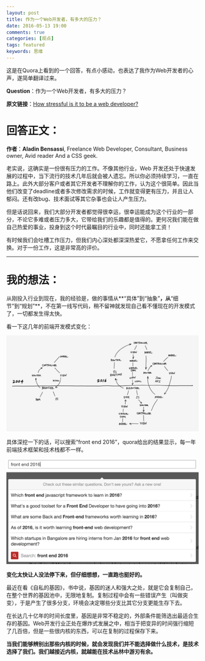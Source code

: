 ```yaml
---
layout: post
title: 作为一个Web开发者，有多大的压力？
date: 2016-05-13 19:00
comments: true
categories: [观点]
tags: featured
keywords: 思维
---
```


这是在Quora上看到的一个回答，有点小感动，也表达了我作为Web开发者的心声，遂简单翻译过来。

**Question**：作为一个Web开发者，有多大的压力？

**原文链接**：[How stressful is it to be a web developer?](https://www.quora.com/How-stressful-is-it-to-be-a-web-developer)

**回答正文**：
====

**作者**：**Aladin Bensassi**, Freelance Web Developer, Consultant, Business owner, Avid reader And a CSS geek.

老实说，这确实是一份很有压力的工作。不像其他行业，Web 开发还处于快速发展的过程中，当下流行的技术几年后就会被人遗忘。所以你必须持续学习，一直在路上。此外大部分客户或者其它开发者不理解你的工作，认为这个很简单。因此当他们改变了deadline或者多次修改需求的时候，工作就变得更有压力，并且让人郁闷。还有改bug、技术面试等其它杂事也会让人产生压力。

但是话说回来，我们大部分开发者都觉得很幸运，很幸运能成为这个行业的一部分，不论它多难或者压力多大，它带给我们的乐趣都是值得的。更何况我们能在做自己热爱的事业，投身到这个时代最瞩目的行业中，同时还能拿工资！

有时候我们会吐槽工作压力，但我们内心深处都深深热爱它，不愿拿任何工作来交换。对于一份工作，这是非常高的评价。

****

**我的想法**：
====

从刚投入行业到现在，我的经验是，做的事情从**“具体”到“抽象”**，从**“细节”到“规划”**，不在第一线写代码，稍不留神就发现自己看不懂现在的开发模式了，一切都发生得太快。

看一下这几年的前端开发模式变化：

![](/files/2016/05/front-end-2016.jpg)

具体深挖一下的话，可以搜索“front end 2016”，quora给出的结果显示，每一年前端技术框架和技术栈都不一样。

![](/files/2016/05/front-end-2016-2.png)

**变化太快让人没法停下来，但仔细想想，一直跑也挺好的。**

最近在看《自私的基因》，书中说，基因的迷人和强大之处，就是它会复制自己，在整个世界的基因池中，无限地复制。复制过程中会有一些错误产生（叫做突变），于是产生了很多分支，环境会决定哪些分支比其它分支更能生存下去。

在长达几十亿年的时间长度里，基因是非常不稳定的，外部条件能筛选出最适合生存的基因。Web开发行业正处在爆炸式发展之中，相当于把变异的时间强行缩短了几百倍，但是一些很内核的东西，可以在复制的过程保存下来。

**当我们能够辨别出那些内核的时候，就会发现我们并不能选择做什么技术，是技术选择了我们。我们越接近内核，就越能在技术丛林中游刃有余。**